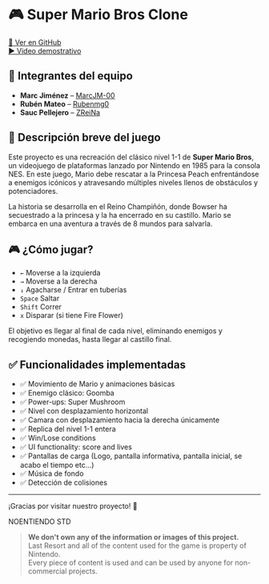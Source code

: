 # 🎮 Super Mario Bros Clone

[🔗 Ver en GitHub](https://github.com/Rubenmg0/Proyecto-1)  
[▶️ Video demostrativo](https://youtube.com/...)

## 👥 Integrantes del equipo

- **Marc Jiménez** – [MarcJM-00](https://github.com/MarcJM-00)  
- **Rubén Mateo** – [Rubenmg0](https://github.com/Rubenmg0)  
- **Sauc Pellejero** – [ZReiNa](https://github.com/ZReiNa)  

## 📝 Descripción breve del juego

Este proyecto es una recreación del clásico nivel 1-1 de **Super Mario Bros**, un videojuego de plataformas lanzado por Nintendo en 1985 para la consola NES. En este juego, Mario debe rescatar a la Princesa Peach enfrentándose a enemigos icónicos y atravesando múltiples niveles llenos de obstáculos y potenciadores.

La historia se desarrolla en el Reino Champiñón, donde Bowser ha secuestrado a la princesa y la ha encerrado en su castillo. Mario se embarca en una aventura a través de 8 mundos para salvarla.

## 🎮 ¿Cómo jugar?

- `←` Moverse a la izquierda  
- `→` Moverse a la derecha   
- `↓` Agacharse / Entrar en tuberías
- `Space` Saltar 
- `Shift` Correr  
- `x` Disparar (si tiene Fire Flower)

El objetivo es llegar al final de cada nivel, eliminando enemigos y recogiendo monedas, hasta llegar al castillo final.

## ✅ Funcionalidades implementadas

- ✅ Movimiento de Mario y animaciones básicas  
- ✅ Enemigo clásico: Goomba
- ✅ Power-ups: Super Mushroom  
- ✅ Nivel con desplazamiento horizontal
- ✅ Camara con desplazamiento hacia la derecha únicamente
- ✅ Replica del nivel 1-1 entera
- ✅ Win/Lose conditions
- ✅ UI functionality: score and lives
- ✅ Pantallas de carga (Logo, pantalla informativa, pantalla inicial, se acabo el tiempo etc...)
- ✅ Música de fondo  
- ✅ Detección de colisiones


---

¡Gracias por visitar nuestro proyecto! 🍄  

NOENTIENDO STD
> **We don't own any of the information or images of this project.**  
> Last Resort and all of the content used for the game is property of Nintendo.  
> Every piece of content is used and can be used by anyone for non-commercial projects.
